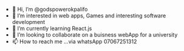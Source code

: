 - 👋 Hi, I’m @godspowerokpalifo
- 👀 I’m interested in web apps, Games and interesting software development
- 🌱 I’m currently learning React.js
- 💞️ I’m looking to collaborate on a buisness webApp for a university
- 📫 How to reach me ...via whatsApp 07067251312

<!---
godspowerokpalifo/godspowerokpalifo is a ✨ special ✨ repository because its `README.md` (this file) appears on your GitHub profile.
You can click the Preview link to take a look at your changes.
--->
